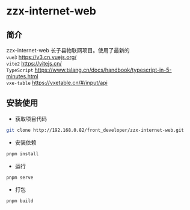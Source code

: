 <h1>zzx-internet-web</h1>

## 简介

zzx-internet-web 长子县物联网项目。使用了最新的  
`vue3` <https://v3.cn.vuejs.org/>  
`vite2` <https://vitejs.cn/>  
`TypeScript` <https://www.tslang.cn/docs/handbook/typescript-in-5-minutes.html>  
`vxe-table` <https://vxetable.cn/#/input/api>

## 安装使用

-   获取项目代码

```bash
git clone http://192.168.0.82/front_developer/zzx-internet-web.git
```

-   安装依赖

```bash
pnpm install
```

-   运行

```bash
pnpm serve
```

-   打包

```bash
pnpm build
```
